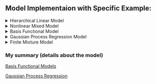 ## Model Implementaion with Specific Example:

<details>
<summary>Hierarchical Linear Model</summary>

### Model


$y_j \sim \text{N}_{n_j}(X_j\beta_j,\ \sigma^2 I_{n_j}),$

$\beta_j \sim \text{N}_{d} (\mu_\beta,\ \sigma_\beta)$

where $\sigma^2>0$, $\mu_\beta \in \mathbb{R}^d$, and $\Sigma_\beta \in \mathbb{R}^{d\times d}$ (positive definite)

### Priors

<div align="center">

$$\mu_\beta \sim \text{N}_d(\xi,\ \Omega),$$

$$\sigma^2 \sim \text{Inv-}\chi^2(\nu,\ \tau^2),$$

$$\Sigma_\beta \sim \text{Inv-Wishart}_\rho(\Psi^{-1})$$
</div>


</details>


<details>
<summary>Nonlinear Mixed Model </summary>

### Model 

<div align="center">

$$y_{ij} = \frac{\beta_1 + u_i}{ 1+\exp [-(\text{AGE}_{ij} - \beta_2)/\beta_3 ] },$$

$$u_i \sim \text{N}(0,\ \tau^2),$$

$$\epsilon_{ij} \sim \text{N}(0,\ \sigma^2)$$
</div>

### Priors

<div align="center">

$$p(\tau)\propto 1$$
</div>


</details>


<details>
<summary>Basis Functional Model </summary>

### Model 

<div align="center">

$$y_i = \sin^3(2\pi x_i^3) + \epsilon_i,$$

$$\epsilon_i \sim \text{N}(0,\ 0.1^2)$$
</div>

Let $x_i = (2i-1)/1000,\ i=1, \ldots, n$ with $n=500$

(a) Use **truncated power basis** with fixed $L=11$ interior uniform knots

(b) Use **polynomial radial basis** with fixed $L=11$ interior uniform knots

(c) Use **B-Spline basis** with fixed $L=11$ interior uniform knots

(d) Use **B-Spline basis** with $L\sim \text{Pois}(1)$, put the $g$-prior on the coefficents $\beta_H$ with $g=n, 



</details>

<details>
<summary>Gaussian Process Regression Model </summary>

### Model 
<div align="center">

$$y_i = \mu(x_i) + \epsilon_i,$$

$$\epsilon_i \sim \text{N}(0,\ \sigma^2)$$
</div>

where $x_i \in \mathbb{R}^p$

### Priors
<div align="center">

$$\mu \sim \text{GP}(0,\ k),$$

$$k(x,\ x') = \tau^2 \exp\left(-\frac{(x-x')^2}{l^2} \right),$$

$$\log(\sigma^2) \propto 1$$
</div>


</details>


<details>

<summary>Finite Mixture Model </summary>

### Model 
Univariate location-scale mixture of Gaussians

<div align="center">

$$y_i\, |\, z_i \sim \text{N}(\mu_{z_i},\ \tau_{z_i}^2),$$

$$\text{P}(z_i=h) = \pi_h, \quad i=1, \ldots, n$$
</div>

### Priors
<div align="center">

$$(\pi_1,\ldots, \pi_H)\sim \text{Dirichlet}(a,\ldots, a),$$

$$\mu_h\,|\,\tau_h^2 \sim \text{N}(\mu_0,\ \kappa \tau_h^2),$$

$$\tau_h^2 \sim \text{Inv-Gamma}(a_\tau,\ b_\tau),\quad h=1, \ldots, H$$
</div>
</details>


### My summary (details about the model)
[Basis Functional Models](https://www.notion.so/CH20-Basis-Functional-Model-185b7c93b7cc41d8aceecd66caf906a4)

[Gaussian Process Regression](https://www.notion.so/CH21-Gaussian-Process-Models-bd6f9e86ec9d4060960e138ff57fda0d)


